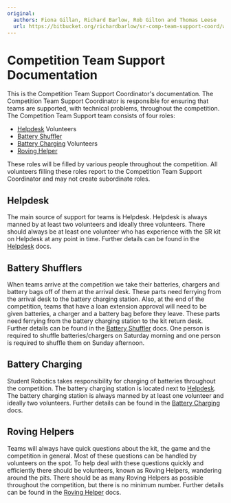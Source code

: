 ```yaml
---
original:
  authors: Fiona Gillan, Richard Barlow, Rob Gilton and Thomas Leese
  url: https://bitbucket.org/richardbarlow/sr-comp-team-support-coord/wiki/Home
---
```

# Competition Team Support Documentation

This is the Competition Team Support Coordinator's documentation. The Competition Team Support Coordinator is responsible for ensuring that teams are supported, with technical problems, throughout the competition. The Competition Team Support team consists of four roles:

* [Helpdesk](./helpdesk.md) Volunteers
* [Battery Shuffler](./battery-shuffler.md)
* [Battery Charging](./battery-charging.md) Volunteers
* [Roving Helper](./roving-helper.md)

These roles will be filled by various people throughout the competition. All volunteers filling these roles report to the Competition Team Support Coordinator and may not create subordinate roles.

## Helpdesk

The main source of support for teams is Helpdesk. Helpdesk is always manned by at least two volunteers and ideally three volunteers. There should always be at least one volunteer who has experience with the SR kit on Helpdesk at any point in time. Further details can be found in the [Helpdesk](./helpdesk.md) docs.

## Battery Shufflers

When teams arrive at the competition we take their batteries, chargers and battery bags off of them at the arrival desk. These parts need ferrying from the arrival desk to the battery charging station. Also, at the end of the competition, teams that have a loan extension approval will need to be given batteries, a charger and a battery bag before they leave. These parts need ferrying from the battery charging station to the kit return desk. Further details can be found in the [Battery Shuffler](./battery-shuffler.md) docs. One person is required to shuffle batteries/chargers on Saturday morning and one person is required to shuffle them on Sunday afternoon.

## Battery Charging

Student Robotics takes responsibility for charging of batteries throughout the competition. The battery charging station is located next to [Helpdesk](./helpdesk.md). The battery charging station is always manned by at least one volunteer and ideally two volunteers. Further details can be found in the [Battery Charging](./battery-charging.md) docs.

## Roving Helpers

Teams will always have quick questions about the kit, the game and the competition in general. Most of these questions can be handled by volunteers on the spot. To help deal with these questions quickly and efficiently there should be volunteers, known as Roving Helpers, wandering around the pits. There should be as many Roving Helpers as possible throughout the competition, but there is no minimum number. Further details can be found in the [Roving Helper](./roving-helper.md) docs.

